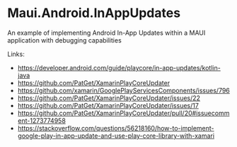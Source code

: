 # Maui.Android.InAppUpdates
An example of implementing Android In-App Updates within a MAUI application with debugging capabilities

Links:
- https://developer.android.com/guide/playcore/in-app-updates/kotlin-java
- https://github.com/PatGet/XamarinPlayCoreUpdater
- https://github.com/xamarin/GooglePlayServicesComponents/issues/796
- https://github.com/PatGet/XamarinPlayCoreUpdater/issues/22
- https://github.com/PatGet/XamarinPlayCoreUpdater/issues/17
- https://github.com/PatGet/XamarinPlayCoreUpdater/pull/20#issuecomment-1273774958
- https://stackoverflow.com/questions/56218160/how-to-implement-google-play-in-app-update-and-use-play-core-library-with-xamari